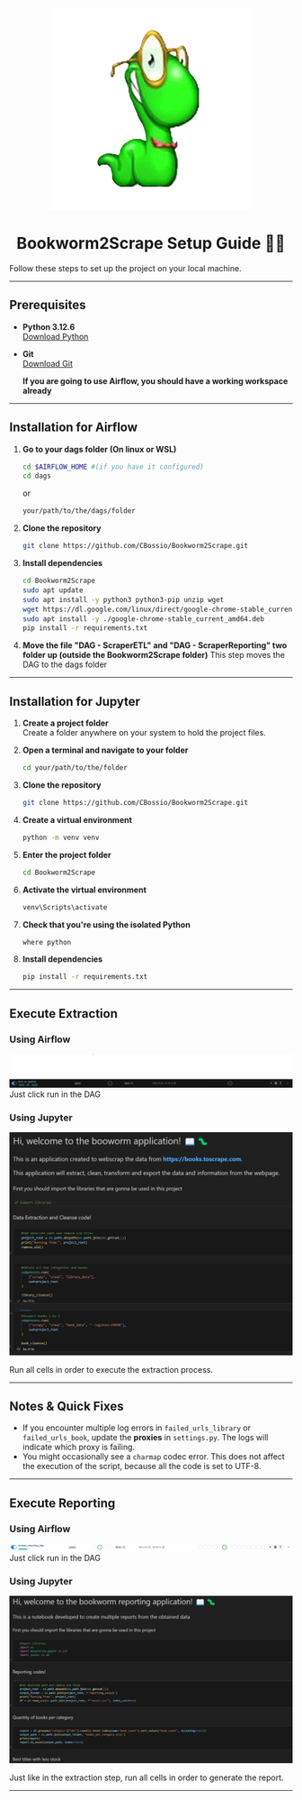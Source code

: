 <p align="center">
  <img src="img/Bookworm.png" alt="Bookworm Logo" />
</p>

<h1 align="center">Bookworm2Scrape Setup Guide 📖🐛</h1>

Follow these steps to set up the project on your local machine.

---

## Prerequisites

- **Python 3.12.6**  
  [Download Python](https://www.python.org/downloads/)
- **Git**  
  [Download Git](https://git-scm.com/)
  
  **If you are going to use Airflow, you should have a working workspace already**

---
## Installation for Airflow

1. **Go to your dags folder (On linux or WSL)**  
   ```bash
   cd $AIRFLOW_HOME #(if you have it configured)
   cd dags
   ```
   or
   ```bash
   your/path/to/the/dags/folder
   ```

2. **Clone the repository**  
   ```bash
   git clone https://github.com/CBossio/Bookworm2Scrape.git
   ```

3. **Install dependencies**  
   ```bash
   cd Bookworm2Scrape
   sudo apt update
   sudo apt install -y python3 python3-pip unzip wget
   wget https://dl.google.com/linux/direct/google-chrome-stable_current_amd64.deb
   sudo apt install -y ./google-chrome-stable_current_amd64.deb
   pip install -r requirements.txt
   ```

4. **Move the file "DAG - ScraperETL" and "DAG - ScraperReporting"  two folder up (outside the Bookworm2Scrape folder)** 
This step moves the DAG to the dags folder
---

## Installation for Jupyter

1. **Create a project folder**  
   Create a folder anywhere on your system to hold the project files.

2. **Open a terminal and navigate to your folder**  
   ```bash
   cd your/path/to/the/folder
   ```

3. **Clone the repository**  
   ```bash
   git clone https://github.com/CBossio/Bookworm2Scrape.git
   ```

4. **Create a virtual environment**  
   ```bash
   python -m venv venv
   ```

5. **Enter the project folder**  
   ```bash
   cd Bookworm2Scrape
   ```

6. **Activate the virtual environment**  
   ```bash
   venv\Scripts\activate
   ```

7. **Check that you're using the isolated Python**  
   ```bash
   where python
   ```

8. **Install dependencies**  
   ```bash
   pip install -r requirements.txt
   ```

---

## Execute Extraction

### Using Airflow
<img src="img/airflow_preview.png" alt="ETL Preview" />
Just click run in the DAG

### Using Jupyter

<img src="img/code_preview_etl.png" alt="ETL Preview" />

Run all cells in order to execute the extraction process.

---

## Notes & Quick Fixes

- If you encounter multiple log errors in `failed_urls_library` or `failed_urls_book`, update the **proxies** in `settings.py`. The logs will indicate which proxy is failing.
- You might occasionally see a `charmap` codec error. This does not affect the execution of the script, because all the code is set to UTF-8.

---

## Execute Reporting

### Using Airflow

<img src="img/airflow_preview_report.png" alt="Report Preview" />
Just click run in the DAG

### Using Jupyter

<img src="img/code_preview_reporting.png" alt="Reporting Preview" />

Just like in the extraction step, run all cells in order to generate the report.

---